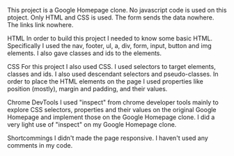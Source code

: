 This project is a Google Homepage clone. No javascript code is used on this ptoject. Only HTML and CSS is used. The form sends the data nowhere. The links link nowhere.

HTML
In order to build this project I needed to know some basic HTML. Specifically I used the nav, footer, ul, a, div, form, input, button and img elements. I also gave classes and ids to the elements.

CSS
For this project I also used CSS.
I used selectors to target elements, classes and ids. I also used descendant selectors and pseudo-classes.
In order to place the HTML elements on the page I used properties like position (mostly), margin and padding, and their values.

Chrome DevTools
I used "inspect" from chrome developer tools mainly to explore CSS selectors, properties and their values on the original Google Homepage and implement those on the Google Homepage clone. I did a very light use of "inspect" on my Google Homepage clone.

Shortcommings
I didn't made the page responsive. I haven't used any comments in my code. 